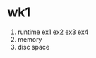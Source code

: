 # wk1

1. runtime [ex1](unix-b-mode.jpg) [ex2](unix-b-mode2.png) [ex3](unix-b-mode3.jpg) [ex4](02_my.nber22feb2023.txt)
2. memory
3. disc space